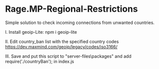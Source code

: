 # Rage.MP-Regional-Restrictions

Simple solution to check incoming connections from unwanted countries.

I. Install geoip-Lite: npm i geoip-lite

II. Edit country_ban list with the specified country codes https://dev.maxmind.com/geoip/legacy/codes/iso3166/

III. Save and put this script to "server-files\packages" and add require('./countryBan'); in index.js
